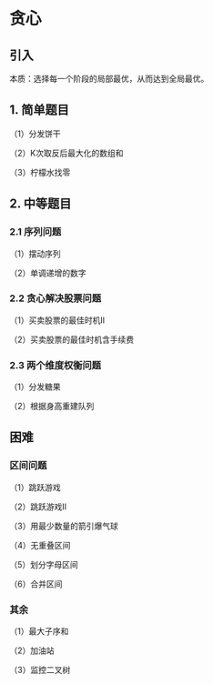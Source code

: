 # 贪心

## 引入

本质：选择每一个阶段的局部最优，从而达到全局最优。

## 1. 简单题目

（1）分发饼干

（2）K次取反后最大化的数组和

（3）柠檬水找零

## 2. 中等题目

### 2.1 序列问题

（1）摆动序列

（2）单调递增的数字

### 2.2 贪心解决股票问题

（1）买卖股票的最佳时机II

（2）买卖股票的最佳时机含手续费

### 2.3 两个维度权衡问题

（1）分发糖果

（2）根据身高重建队列

## 困难

### 区间问题

（1）跳跃游戏

（2）跳跃游戏II

（3）用最少数量的箭引爆气球

（4）无重叠区间

（5）划分字母区间

（6）合并区间

### 其余

（1）最大子序和

（2）加油站

（3）监控二叉树